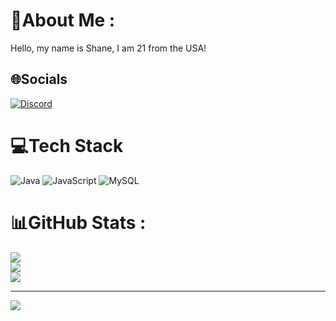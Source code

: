 # 💫About Me :
Hello, my name is Shane, I am 21 from the USA!

## 🌐Socials
[![Discord](https://img.shields.io/badge/Discord-%237289DA.svg?logo=discord&logoColor=white)](htttps://discord.gg/https://discord.gg/Z6eF4QP4gD) 

# 💻Tech Stack
![Java](https://img.shields.io/badge/java-%23ED8B00.svg?style=for-the-badge&logo=java&logoColor=white) ![JavaScript](https://img.shields.io/badge/javascript-%23323330.svg?style=for-the-badge&logo=javascript&logoColor=%23F7DF1E) ![MySQL](https://img.shields.io/badge/mysql-%2300f.svg?style=for-the-badge&logo=mysql&logoColor=white)
# 📊GitHub Stats :
![](https://github-readme-stats.vercel.app/api?username=ShxneTheDev&theme=dark&hide_border=false&include_all_commits=true&count_private=true)<br/>
![](https://github-readme-streak-stats.herokuapp.com/?user=ShxneTheDev&theme=dark&hide_border=false)<br/>
![](https://github-readme-stats.vercel.app/api/top-langs/?username=ShxneTheDev&theme=dark&hide_border=false&include_all_commits=true&count_private=true&layout=compact)

---
[![](https://visitcount.itsvg.in/api?id=ShxneTheDev&icon=0&color=0)](https://visitcount.itsvg.in)
